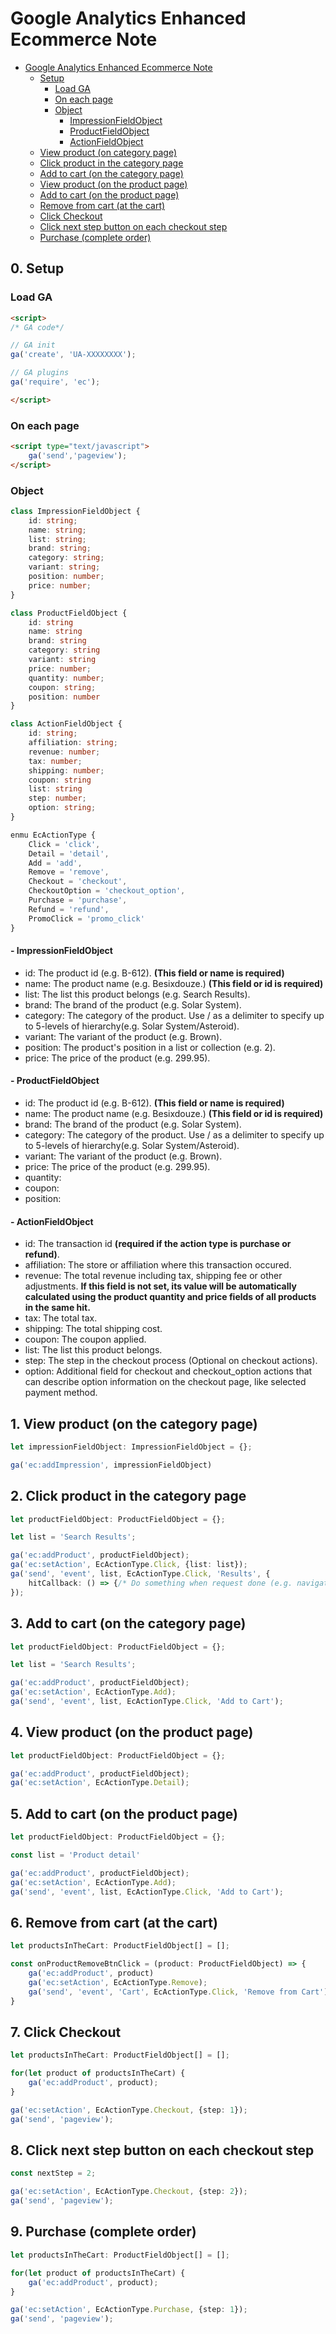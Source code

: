 # Google Analytics Enhanced Ecommerce Note

- [Google Analytics Enhanced Ecommerce Note](#google-analytics-enhanced-ecommerce-note)
    - [Setup](0-setup)
        - [Load GA](#load-ga)
        - [On each page](#on-each-page)
        - [Object](#object)
            - [ImpressionFieldObject](#impressionFieldObject)
            - [ProductFieldObject](#productFieldObject)
            - [ActionFieldObject](#actionFieldObject)
    - [View product (on category page)](#1-view-product-on-the-category-page)
    - [Click product in the category page](#2-click-product-in-the-category-page)
    - [Add to cart (on the category page)](#3-add-to-cart-on-the-category-page)
    - [View product (on the product page)](#4-view-product-on-the-product-page)
    - [Add to cart (on the product page)](#5-add-to-cart-on-the-product-page)
    - [Remove from cart (at the cart)](#6-remove-from-cart-at-the-cart)
    - [Click Checkout](#7-click-checkout)
    - [Click next step button on each checkout step](#8-click-next-step-button-on-each-checkout-step)
    - [Purchase (complete order)](#9-purchase-complete-order)

## 0. Setup

### Load GA
``` html
<script>
/* GA code*/

// GA init
ga('create', 'UA-XXXXXXXX');

// GA plugins
ga('require', 'ec');

</script>
```

### On each page
``` html
<script type="text/javascript">
    ga('send','pageview');
</script>
```

### Object
``` Typescript
class ImpressionFieldObject {
    id: string;
    name: string;
    list: string;
    brand: string;
    category: string;
    variant: string;
    position: number;
    price: number;
}

class ProductFieldObject {
    id: string
    name: string
    brand: string
    category: string
    variant: string
    price: number;
    quantity: number;
    coupon: string;
    position: number
}

class ActionFieldObject {
    id: string;
    affiliation: string;
    revenue: number;
    tax: number;
    shipping: number;
    coupon: string
    list: string
    step: number;
    option: string; 
}

enmu EcActionType {
    Click = 'click',
    Detail = 'detail',
    Add = 'add',
    Remove = 'remove',
    Checkout = 'checkout',
    CheckoutOption = 'checkout_option',
    Purchase = 'purchase',
    Refund = 'refund',
    PromoClick = 'promo_click'
}
```
#### - ImpressionFieldObject
  - id: The product id (e.g. B-612). **(This field or name is required)**
  - name: The product name (e.g. Besixdouze.) **(This field or id is required)**
  - list: The list this product belongs (e.g. Search Results).
  - brand: The brand of the product (e.g. Solar System).
  - category: The category of the product. Use / as a delimiter to specify up to 5-levels of hierarchy(e.g. Solar System/Asteroid).
  - variant: The variant of the product (e.g. Brown).
  - position: The product's position in a list or collection (e.g. 2).
  - price: The price of the product (e.g. 299.95).
#### - ProductFieldObject
  - id: The product id (e.g. B-612). **(This field or name is required)**
  - name: The product name (e.g. Besixdouze.) **(This field or id is required)**
  - brand: The brand of the product (e.g. Solar System).
  - category: The category of the product. Use / as a delimiter to specify up to 5-levels of hierarchy(e.g. Solar System/Asteroid).
  - variant: The variant of the product (e.g. Brown).
  - price: The price of the product (e.g. 299.95).
  - quantity: 
  - coupon: 
  - position: 
#### - ActionFieldObject
  - id: The transaction id **(required if the action type is purchase or refund)**.
  - affiliation: The store or affiliation where this transaction occured.
  - revenue: The total revenue including tax, shipping fee or other adjustments. **If this field is not set, its value will be automatically calculated using the product quantity and price fields of all products in the same hit.**
  - tax: The total tax.
  - shipping: The total shipping cost.
  - coupon: The coupon applied.
  - list: The list this product belongs.
  - step: The step in the checkout process (Optional on checkout actions).
  - option: Additional field for checkout and checkout_option actions that can describe option information on the checkout page, like selected payment method.


## 1. View product (on the category page)

``` TypeScript
let impressionFieldObject: ImpressionFieldObject = {};

ga('ec:addImpression', impressionFieldObject)
```

## 2. Click product in the category page

``` Typescript
let productFieldObject: ProductFieldObject = {};

let list = 'Search Results';

ga('ec:addProduct', productFieldObject);
ga('ec:setAction', EcActionType.Click, {list: list});
ga('send', 'event', list, EcActionType.Click, 'Results', {
    hitCallback: () => {/* Do something when request done (e.g. navigate to the product page). */}
});
```

## 3. Add to cart (on the category page)

``` Typescript
let productFieldObject: ProductFieldObject = {};

let list = 'Search Results';

ga('ec:addProduct', productFieldObject);
ga('ec:setAction', EcActionType.Add);
ga('send', 'event', list, EcActionType.Click, 'Add to Cart');
```

## 4. View product (on the product page)
``` Typescript
let productFieldObject: ProductFieldObject = {};

ga('ec:addProduct', productFieldObject);
ga('ec:setAction', EcActionType.Detail);
```

## 5. Add to cart (on the product page)
``` Typescript
let productFieldObject: ProductFieldObject = {};

const list = 'Product detail'

ga('ec:addProduct', productFieldObject);
ga('ec:setAction', EcActionType.Add);
ga('send', 'event', list, EcActionType.Click, 'Add to Cart');
```

## 6. Remove from cart (at the cart)
``` Typescript
let productsInTheCart: ProductFieldObject[] = [];

const onProductRemoveBtnClick = (product: ProductFieldObject) => {
    ga('ec:addProduct', product)
    ga('ec:setAction', EcActionType.Remove);
    ga('send', 'event', 'Cart', EcActionType.Click, 'Remove from Cart');
}
```

## 7. Click Checkout
``` Typescript
let productsInTheCart: ProductFieldObject[] = [];

for(let product of productsInTheCart) {
    ga('ec:addProduct', product);
}

ga('ec:setAction', EcActionType.Checkout, {step: 1});
ga('send', 'pageview');
```

## 8. Click next step button on each checkout step
``` Typescript
const nextStep = 2;

ga('ec:setAction', EcActionType.Checkout, {step: 2});
ga('send', 'pageview');
```

## 9. Purchase (complete order)
``` Typescript
let productsInTheCart: ProductFieldObject[] = [];

for(let product of productsInTheCart) {
    ga('ec:addProduct', product);
}

ga('ec:setAction', EcActionType.Purchase, {step: 1});
ga('send', 'pageview');
```
